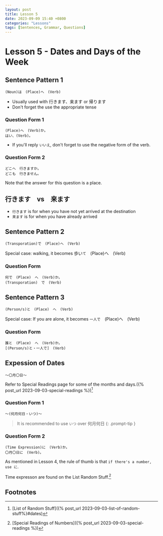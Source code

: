 ```yaml
---
layout: post
title: Lesson 5
date: 2023-09-09 15:40 +0800
categories: "Lessons"
tags: [Sentences, Grammar, Questions]
---
```


# Lesson 5 - Dates and Days of the Week

## Sentence Pattern 1
```
(Noun)は　(Place)へ　(Verb)
```
* Usually used with 行きます、来ます or 帰ります
* Don't forget the use the appropriate tense

### Question Form 1
```
(Place)へ　(Verb)か。
はい、(Verb)。
```
* If you'll reply `いいえ`, don't forget to use the negative form of the verb.

### Question Form 2
```
どこへ　行きますか。
どこも　行きません。
```
Note that the answer for this question is a place.

## 行きます　vs　来ます
* `行きます` is for when you have not yet arrived at the destination
* `来ます` is for when you have already arrived

## Sentence Pattern 2
```
(Transporation)で　(Place)へ　(Verb)
```
Special case: walking, it becomes 歩い`て`　(Place)へ　(Verb)

### Question Form 
```
何で　(Place)　へ　(Verb)か。
(Transporation)　で　(Verb)
```

## Sentence Pattern 3
```
(Person/s)と　(Place)　へ　(Verb)
```
Special case: If you are alone, it becomes `一人で`　(Place)へ　(Verb)

### Question Form
```
誰と　(Place)　へ　(Verb)か。
[(Person/s)と・一人で]　(Verb)
```
## Expession of Dates
```
〜〇月〇日〜
```
Refer to Special Readings page for some of the months and days.({% post_url 2023-09-03-special-readings %})[^fn1]

### Question Form 1
```
〜(何月何日・いつ)〜
```
> It is recommended to use `いつ` over 何月何日
{: .prompt-tip }

### Question Form 2
```
(Time Expression)に　(Verb)か。
〇月〇日に　(Verb)。
```
As mentioned in Lesson 4, the rule of thumb is that `if there's a number, use に`.

Time expresson are found on the List Random Stuff.[^fn2]

## Footnotes
[^fn1]: [List of Random Stuff]({% post_url 2023-09-03-list-of-random-stuff%}#dates)
[^fn2]: [Special Readings of Numbers]({% post_url 2023-09-03-special-readings %})